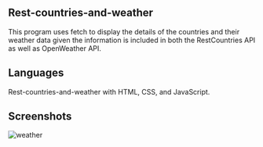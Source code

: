 ## Rest-countries-and-weather
This program uses fetch to display the details of the countries and their weather data given the information is included in both the RestCountries API as well as OpenWeather API.

## Languages
Rest-countries-and-weather with HTML, CSS, and JavaScript.

## Screenshots

![weather](https://github.com/monikaa06/Random-Quote-Generator/assets/148076194/a969b771-917a-4087-8909-2286edd646bb)
